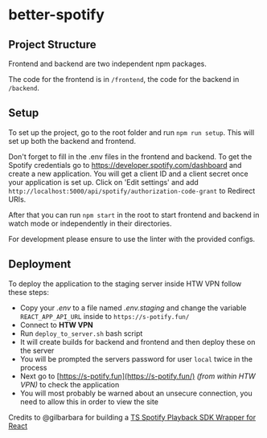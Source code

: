 # better-spotify

## Project Structure

Frontend and backend are two independent npm packages.

The code for the frontend is in `/frontend`, the code for the backend in `/backend`.

## Setup

To set up the project, go to the root folder and run `npm run setup`.
This will set up both the backend and frontend.

Don't forget to fill in the .env files in the frontend and backend.
To get the Spotify credentials go to https://developer.spotify.com/dashboard and create a new application.
You will get a client ID and a client secret once your application is set up.
Click on 'Edit settings' and add `http://localhost:5000/api/spotify/authorization-code-grant` to Redirect URIs.

After that you can run `npm start` in the root to start frontend and backend in watch mode or independently in their directories.

For development please ensure to use the linter with the provided configs.

## Deployment

To deploy the application to the staging server inside HTW VPN follow these steps:
* Copy your _.env_ to a file named _.env.staging_ and change the variable `REACT_APP_API_URL` inside to `https://s-potify.fun/`
* Connect to **HTW VPN**
* Run `deploy_to_server.sh` bash script
* It will create builds for backend and frontend and then deploy these on the server
* You will be prompted the servers password for user `local` twice in the process
* Next go to [https://s-potify.fun](https://s-potify.fun/) _(from within HTW VPN)_ to check the application
* You will most probably be warned about an unsecure connection, you need to allow this in order to view the site



Credits to @gilbarbara for building a [TS Spotify Playback SDK Wrapper for React](https://github.com/gilbarbara/react-spotify-web-playback)